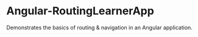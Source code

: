 # Angular-RoutingLearnerApp
Demonstrates the basics of routing &amp; navigation in an Angular application.

